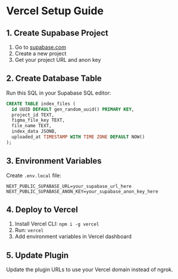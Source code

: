 # Vercel Setup Guide

## 1. Create Supabase Project

1. Go to [supabase.com](https://supabase.com)
2. Create a new project
3. Get your project URL and anon key

## 2. Create Database Table

Run this SQL in your Supabase SQL editor:

```sql
CREATE TABLE index_files (
  id UUID DEFAULT gen_random_uuid() PRIMARY KEY,
  project_id TEXT,
  figma_file_key TEXT,
  file_name TEXT,
  index_data JSONB,
  uploaded_at TIMESTAMP WITH TIME ZONE DEFAULT NOW()
);
```

## 3. Environment Variables

Create `.env.local` file:

```
NEXT_PUBLIC_SUPABASE_URL=your_supabase_url_here
NEXT_PUBLIC_SUPABASE_ANON_KEY=your_supabase_anon_key_here
```

## 4. Deploy to Vercel

1. Install Vercel CLI: `npm i -g vercel`
2. Run: `vercel`
3. Add environment variables in Vercel dashboard

## 5. Update Plugin

Update the plugin URLs to use your Vercel domain instead of ngrok. 